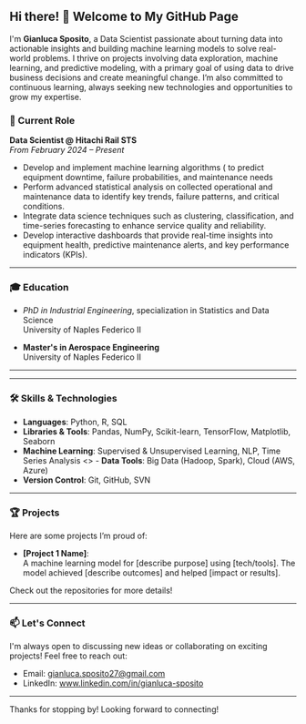## Hi there! 👋 Welcome to My GitHub Page

I'm **Gianluca Sposito**, a Data Scientist passionate about turning data into actionable insights and building machine learning models to solve real-world problems. I thrive on projects involving data exploration, machine learning, and predictive modeling, with a primary goal of using data to drive business decisions and create meaningful change. I’m also committed to continuous learning, always seeking new technologies and opportunities to grow my expertise.

### 💼 Current Role

**Data Scientist @ Hitachi Rail STS**  
*From February 2024 – Present*

- Develop and implement machine learning algorithms ( to predict equipment downtime, failure probabilities, and maintenance needs
- Perform advanced statistical analysis on collected operational and maintenance data to identify key trends, failure patterns, and critical conditions.
- Integrate data science techniques such as clustering, classification, and time-series forecasting to enhance service quality and reliability.
- Develop interactive dashboards that provide real-time insights into equipment health, predictive maintenance alerts, and key performance indicators (KPIs).

---

### 🎓 Education

- *PhD in Industrial Engineering*, specialization in Statistics and Data Science   
  University of Naples Federico II

- **Master's in Aerospace Engineering**  
  University of Naples Federico II

---


---

### 🛠️ Skills & Technologies

- **Languages**: Python, R, SQL
- **Libraries & Tools**: Pandas, NumPy, Scikit-learn, TensorFlow, Matplotlib, Seaborn
- **Machine Learning**: Supervised & Unsupervised Learning, NLP, Time Series Analysis
<> - **Data Tools**: Big Data (Hadoop, Spark), Cloud (AWS, Azure)
- **Version Control**: Git, GitHub, SVN

---

### 🏆 Projects

Here are some projects I’m proud of:

- **[Project 1 Name]**:  
  A machine learning model for [describe purpose] using [tech/tools]. The model achieved [describe outcomes] and helped [impact or results].

Check out the repositories for more details!

---

### 📫 Let's Connect

I'm always open to discussing new ideas or collaborating on exciting projects! Feel free to reach out:

- Email: gianluca.sposito27@gmail.com
- LinkedIn: www.linkedin.com/in/gianluca-sposito

---

Thanks for stopping by! Looking forward to connecting!
